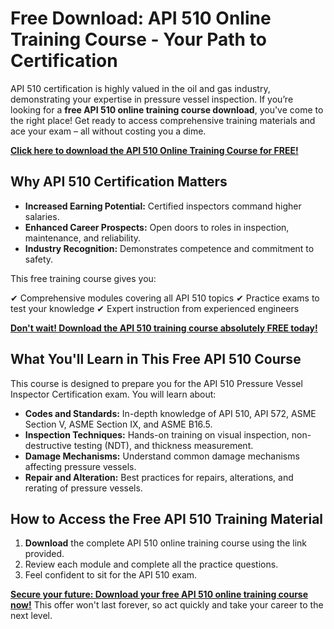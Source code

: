# Free Download: API 510 Online Training Course - Your Path to Certification

API 510 certification is highly valued in the oil and gas industry, demonstrating your expertise in pressure vessel inspection. If you’re looking for a **free API 510 online training course download**, you've come to the right place! Get ready to access comprehensive training materials and ace your exam – all without costing you a dime.

[**Click here to download the API 510 Online Training Course for FREE!**](https://udemywork.com/api-510-online-training-course)

## Why API 510 Certification Matters

*   **Increased Earning Potential:** Certified inspectors command higher salaries.
*   **Enhanced Career Prospects:** Open doors to roles in inspection, maintenance, and reliability.
*   **Industry Recognition:** Demonstrates competence and commitment to safety.

This free training course gives you:

✔	Comprehensive modules covering all API 510 topics
✔	Practice exams to test your knowledge
✔	Expert instruction from experienced engineers

[**Don't wait! Download the API 510 training course absolutely FREE today!**](https://udemywork.com/api-510-online-training-course)

## What You'll Learn in This Free API 510 Course

This course is designed to prepare you for the API 510 Pressure Vessel Inspector Certification exam. You will learn about:

*   **Codes and Standards:** In-depth knowledge of API 510, API 572, ASME Section V, ASME Section IX, and ASME B16.5.
*   **Inspection Techniques:** Hands-on training on visual inspection, non-destructive testing (NDT), and thickness measurement.
*   **Damage Mechanisms:** Understand common damage mechanisms affecting pressure vessels.
*   **Repair and Alteration:** Best practices for repairs, alterations, and rerating of pressure vessels.

## How to Access the Free API 510 Training Material

1.  **Download** the complete API 510 online training course using the link provided.
2.  Review each module and complete all the practice questions.
3.  Feel confident to sit for the API 510 exam.

[**Secure your future: Download your free API 510 online training course now!**](https://udemywork.com/api-510-online-training-course) This offer won't last forever, so act quickly and take your career to the next level.
